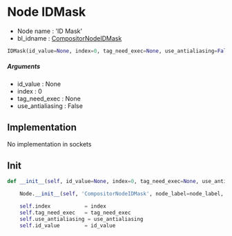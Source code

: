 # Node IDMask

- Node name : 'ID Mask'
- bl_idname : [CompositorNodeIDMask](https://docs.blender.org/api/current/bpy.types.CompositorNodeIDMask.html)


``` python
IDMask(id_value=None, index=0, tag_need_exec=None, use_antialiasing=False, node_label=None, node_color=None, **kwargs)
```
##### Arguments

- id_value : None
- index : 0
- tag_need_exec : None
- use_antialiasing : False

## Implementation

No implementation in sockets

## Init

``` python
def __init__(self, id_value=None, index=0, tag_need_exec=None, use_antialiasing=False, node_label=None, node_color=None, **kwargs):

    Node.__init__(self, 'CompositorNodeIDMask', node_label=node_label, node_color=node_color, **kwargs)

    self.index           = index
    self.tag_need_exec   = tag_need_exec
    self.use_antialiasing = use_antialiasing
    self.id_value        = id_value
```
